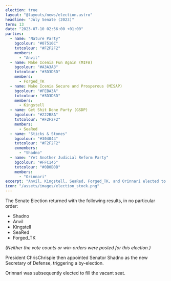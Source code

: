 ```yaml
---
election: true
layout: "@layouts/news/election.astro"
headline: "July Senate (2023)"
term: 13
date: "2023-07-10 02:56:00 +01:00"
parties:
  - name: "Nature Party"
    bgcolour: "#07510C"
    txtcolour: "#F2F2F2"
    members:
      - "Anvil"
  - name: Make Icenia Fun Again (MIFA)
    bgcolour: "#A3A3A3"
    txtcolour: "#3D3D3D"
    members:
      - Forged_TK
  - name: Make Icenia Secure and Prosperous (MISAP)
    bgcolour: "#FEBA3A"
    txtcolour: "#3D3D3D"
    members:
      - Kingstell
  - name: Get Shit Done Party (GSDP)
    bgcolour: "#222B8A"
    txtcolour: "#F2F2F2"
    members:
      - SeaRed
  - name: "Sticks & Stones"
    bgcolour: "#304044"
    txtcolour: "#F2F2F2"
    exmembers:
      - "Shadno"
  - name: "Yet Another Judicial Reform Party"
    bgcolour: "#FFC145"
    txtcolour: "#0B0B0B"
    members:
      - "Orinnari"
excerpt: "Anvil, Kingstell, SeaRed, Forged_TK, and Orinnari elected to the Senate."
icon: "/assets/images/election_stock.png"
---
```

The Senate Election returned with the following results, in no particular order:

- Shadno
- Anvil
- Kingstell
- SeaRed
- Forged_TK

*(Neither the vote counts or win-orders were posted for this election.)*

President ChrisChrispie then appointed Senator Shadno as the new Secretary of Defense, triggering a by-election.

Orinnari was subsequently elected to fill the vacant seat.
